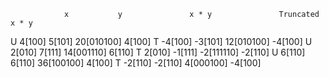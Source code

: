                 x           y               x * y               Truncated x * y
U               4[100]      5[101]          20[010100]           4[100]
T              -4[100]     -3[101]          12[010100]          -4[100]
U               2[010]      7[111]          14[001110]           6[110]
T               2[010]     -1[111]          -2[111110]          -2[110]
U               6[110]      6[110]          36[100100]           4[100]
T              -2[110]     -2[110]           4[000100]          -4[100]